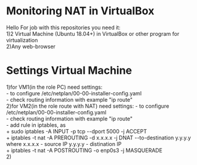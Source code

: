 # Monitoring NAT in VirtualBox 
Hello
For job with this repositories you need it:    
1)2 Virtual Machine (Ubuntu 18.04+) in VirtualBox or other program for virtualization    
2)Any web-browser
# Settings Virtual Machine
1)for VM1(in the role PC) need settings:    
    - to configure /etc/netplan/00-00-installer-config.yaml    
    - check routing information with example "ip route"    
2)for VM2(in the role route with NAT) need settings:
    - to configure /etc/netplan/00-00-installer-config.yaml    
    - check routing information with example "ip route"    
    - add rule in iptables, as    
           + sudo iptables -A INPUT -p tcp --dport 5000 -j ACCEPT    
           + iptables -t nat -A PREROUTING -d x.x.x.x -j DNAT --to-destination y.y.y.y    
               where x.x.x.x - source IP y.y.y.y - distination IP    
           + iptables -t nat -A POSTROUTING -o enp0s3 -j MASQUERADE    
2) 
